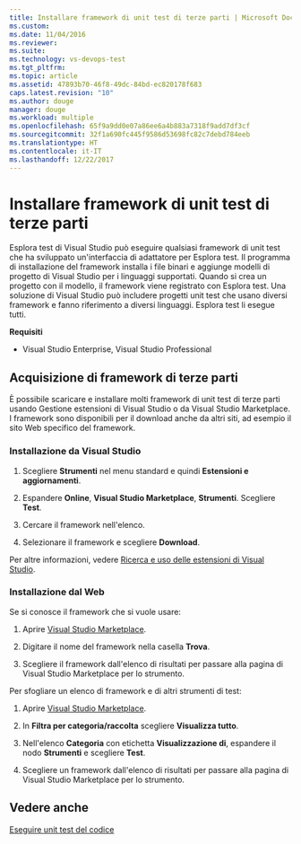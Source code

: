 ```yaml
---
title: Installare framework di unit test di terze parti | Microsoft Docs
ms.custom: 
ms.date: 11/04/2016
ms.reviewer: 
ms.suite: 
ms.technology: vs-devops-test
ms.tgt_pltfrm: 
ms.topic: article
ms.assetid: 47893b70-46f8-49dc-84bd-ec820178f683
caps.latest.revision: "10"
ms.author: douge
manager: douge
ms.workload: multiple
ms.openlocfilehash: 65f9a9dd0e07a86ee6a4b883a7318f9add7df3cf
ms.sourcegitcommit: 32f1a690fc445f9586d53698fc82c7debd784eeb
ms.translationtype: HT
ms.contentlocale: it-IT
ms.lasthandoff: 12/22/2017
---
```

# <a name="install-third-party-unit-test-frameworks"></a>Installare framework di unit test di terze parti
Esplora test di Visual Studio può eseguire qualsiasi framework di unit test che ha sviluppato un'interfaccia di adattatore per Esplora test. Il programma di installazione del framework installa i file binari e aggiunge modelli di progetto di Visual Studio per i linguaggi supportati. Quando si crea un progetto con il modello, il framework viene registrato con Esplora test. Una soluzione di Visual Studio può includere progetti unit test che usano diversi framework e fanno riferimento a diversi linguaggi. Esplora test li esegue tutti.  
  
 **Requisiti**  
  
-   Visual Studio Enterprise, Visual Studio Professional  
  
## <a name="acquiring-third-party-frameworks"></a>Acquisizione di framework di terze parti  
 È possibile scaricare e installare molti framework di unit test di terze parti usando Gestione estensioni di Visual Studio o da Visual Studio Marketplace. I framework sono disponibili per il download anche da altri siti, ad esempio il sito Web specifico del framework.  
  
### <a name="installing-from-visual-studio"></a>Installazione da Visual Studio  
  
1.  Scegliere **Strumenti** nel menu standard e quindi **Estensioni e aggiornamenti**.  
  
2.  Espandere **Online**, **Visual Studio Marketplace**, **Strumenti**. Scegliere **Test**.  
  
3.  Cercare il framework nell'elenco.  
  
4.  Selezionare il framework e scegliere **Download**.  
  
 Per altre informazioni, vedere [Ricerca e uso delle estensioni di Visual Studio](../ide/finding-and-using-visual-studio-extensions.md).  
  
### <a name="installing-from-the-web"></a>Installazione dal Web  
 Se si conosce il framework che si vuole usare:  
  
1.  Aprire [Visual Studio Marketplace](https://marketplace.visualstudio.com/vs).  
  
2.  Digitare il nome del framework nella casella **Trova**.  
  
3.  Scegliere il framework dall'elenco di risultati per passare alla pagina di Visual Studio Marketplace per lo strumento.  
  
 Per sfogliare un elenco di framework e di altri strumenti di test:  
  
1.  Aprire [Visual Studio Marketplace](https://marketplace.visualstudio.com/vs).  
  
2.  In **Filtra per categoria/raccolta** scegliere **Visualizza tutto**.  
  
3.  Nell'elenco **Categoria** con etichetta **Visualizzazione di**, espandere il nodo **Strumenti** e scegliere **Test**.  
  
4.  Scegliere un framework dall'elenco di risultati per passare alla pagina di Visual Studio Marketplace per lo strumento.  
  
## <a name="see-also"></a>Vedere anche  
 [Eseguire unit test del codice](../test/unit-test-your-code.md)
